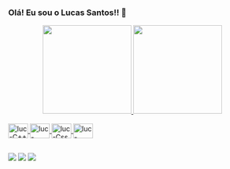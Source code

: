 ### Olá! Eu sou o Lucas Santos!! 👋

<div align="center">
  <a href="https://github.com/lucasdsr04">
  <img height="180em" src="https://github-readme-stats.vercel.app/api?username=lucasdsr04&show_icons=true&theme=gotham&include_all_commits=true&count_private=true"/>
  <img height="180em" src="https://github-readme-stats.vercel.app/api/top-langs/?username=Lucasdsr04&layout=compact&langs_count=7&theme=gotham"/>
</div>
<div style="display: inline_block"><br>
  
  <img align="center" alt="luc-C++" height="30" width="40" src="https://cdn.jsdelivr.net/gh/devicons/devicon/icons/cplusplus/cplusplus-original.svg" />
  <img align="center" alt="luc-Html" height="30" width="40" src="https://cdn.jsdelivr.net/gh/devicons/devicon/icons/html5/html5-original.svg" />
  <img align="center" alt="luc-Css" height="30" width="40" src="https://cdn.jsdelivr.net/gh/devicons/devicon/icons/css3/css3-original.svg" />
  <img align="center" alt="luc-Python" height="30" width="40" src="https://cdn.jsdelivr.net/gh/devicons/devicon/icons/python/python-original.svg" />
          
          
          
          
</div>

##

<div> 
  <a href="https://www.instagram.com/lucasdsr04/" target="_blank"><img src="https://img.shields.io/badge/-Instagram-%23E4405F?style=for-the-badge&logo=instagram&logoColor=white" target="_blank"></a>
  <a href = "mailto:sl.solucas@gmail.com"><img src="https://img.shields.io/badge/-Gmail-%23333?style=for-the-badge&logo=gmail&logoColor=white" target="_blank"></a>
  <a href="https://www.linkedin.com/in/lucas-rodrigues-638b4116a/" target="_blank"><img src="https://img.shields.io/badge/-LinkedIn-%230077B5?style=for-the-badge&logo=linkedin&logoColor=white" target="_blank"></a> 

</div>
 
